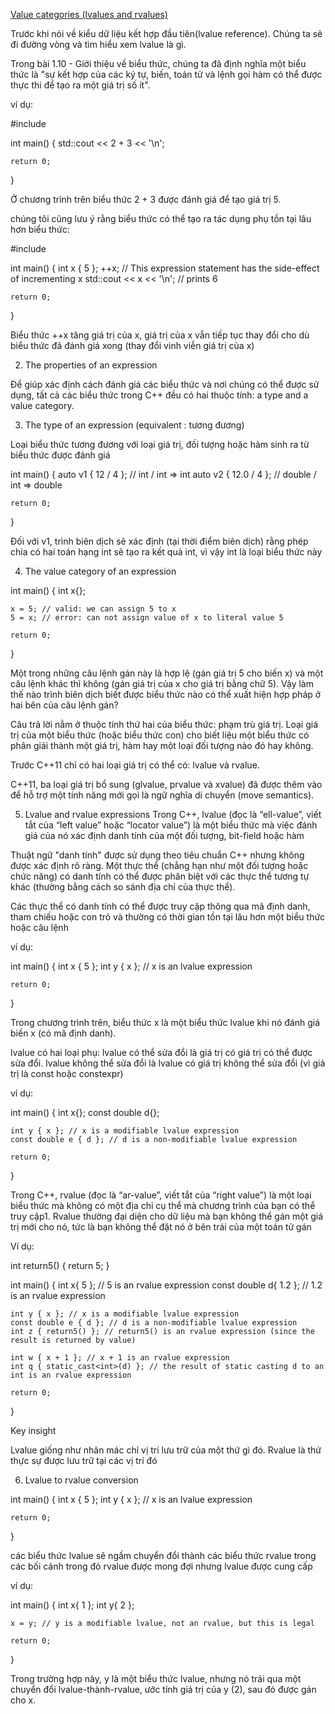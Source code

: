 [Value categories (lvalues and rvalues)](https://www.learncpp.com/cpp-tutorial/value-categories-lvalues-and-rvalues/)

Trước khi nói về kiểu dữ liệu kết hợp đầu tiên(lvalue reference). Chúng ta sẽ đi đường vòng và tìm hiểu xem lvalue là gì.

Trong bài 1.10 - Giới thiệu về biểu thức, chúng ta đã định nghĩa một biểu thức là "sự kết hợp của các ký tự, biến, toán tử và lệnh gọi hàm có thể được thực thi để tạo ra một giá trị số ít".

ví dụ:

#include

int main()
{
    std::cout << 2 + 3 << '\n';

    return 0;

}

Ở chương trình trên biểu thức 2 + 3 được đánh giá để tạo giá trị 5.

chúng tôi cũng lưu ý rằng biểu thức có thể tạo ra tác dụng phụ tồn tại lâu hơn biểu thức:

#include <iostream>

int main()
{
    int x { 5 };
    ++x; // This expression statement has the side-effect of incrementing x
    std::cout << x << '\n'; // prints 6

    return 0;
}

Biểu thức ++x tăng giá trị của x, giá trị của x vẫn tiếp tục thay đổi cho dù biểu thức đã đánh giá xong (thay đổi vinh viễn giá trị của x)

2. The properties of an expression

Để giúp xác định cách đánh giá các biểu thức và nơi chúng có thể được sử dụng, tất cả các biểu thức trong C++ đều có hai thuộc tính:  a type and a value category.

3. The type of an expression (equivalent : tương đương)

Loại biểu thức tương đương với loại giá trị, đối tượng hoặc hàm sinh ra từ biểu thức được đánh giá

int main()
{
    auto v1 { 12 / 4 }; // int / int => int
    auto v2 { 12.0 / 4 }; // double / int => double

    return 0;
}

Đối với v1, trình biên dịch sẽ xác định (tại thời điểm biên dịch) rằng phép chia có hai toán hạng int sẽ tạo ra kết quả int, vì vậy int là loại biểu thức này

4. The value category of an expression

int main()
{
    int x{};

    x = 5; // valid: we can assign 5 to x
    5 = x; // error: can not assign value of x to literal value 5

    return 0;
}

Một trong những câu lệnh gán này là hợp lệ (gán giá trị 5 cho biến x) và một câu lệnh khác thì không (gán giá trị của x cho giá trị bằng chữ 5). Vậy làm thế nào trình biên dịch biết được biểu thức nào có thể xuất hiện hợp pháp ở hai bên của câu lệnh gán?

Câu trả lời nằm ở thuộc tính thứ hai của biểu thức: phạm trù giá trị. Loại giá trị của một biểu thức (hoặc biểu thức con) cho biết liệu một biểu thức có phân giải thành một giá trị, hàm hay một loại đối tượng nào đó hay không.

Trước C++11 chỉ có hai loại giá trị có thể có: lvalue và rvalue.

C++11, ba loại giá trị bổ sung (glvalue, prvalue và xvalue) đã được thêm vào để hỗ trợ một tính năng mới gọi là ngữ nghĩa di chuyển (move semantics).

5. Lvalue and rvalue expressions
Trong C++, lvalue (đọc là “ell-value”, viết tắt của “left value” hoặc “locator value”) là một biểu thức mà việc đánh giá của nó xác định danh tính của một đối tượng, bit-field hoặc hàm

Thuật ngữ "danh tính" được sử dụng theo tiêu chuẩn C++ nhưng không được xác định rõ ràng. Một thực thể (chẳng hạn như một đối tượng hoặc chức năng) có danh tính có thể được phân biệt với các thực thể tương tự khác (thường bằng cách so sánh địa chỉ của thực thể).

Các thực thể có danh tính có thể được truy cập thông qua mã định danh, tham chiếu hoặc con trỏ và thường có thời gian tồn tại lâu hơn một biểu thức hoặc câu lệnh

ví dụ:

int main()
{
    int x { 5 };
    int y { x }; // x is an lvalue expression

    return 0;
}

Trong chương trình trên, biểu thức x là một biểu thức lvalue khi nó đánh giá biến x (có mã định danh).

lvalue có hai loại phụ: lvalue có thể sửa đổi là giá trị có giá trị có thể được sửa đổi. lvalue không thể sửa đổi là lvalue có giá trị không thể sửa đổi (vì giá trị là const hoặc constexpr)

ví dụ:

int main()
{
    int x{};
    const double d{};

    int y { x }; // x is a modifiable lvalue expression
    const double e { d }; // d is a non-modifiable lvalue expression

    return 0;
}

Trong C++, rvalue (đọc là “ar-value”, viết tắt của “right value”) là một loại biểu thức mà không có một địa chỉ cụ thể mà chương trình của bạn có thể truy cập1. Rvalue thường đại diện cho dữ liệu mà bạn không thể gán một giá trị mới cho nó, tức là bạn không thể đặt nó ở bên trái của một toán tử gán

Ví dụ:

int return5()
{
    return 5;
}

int main()
{
    int x{ 5 }; // 5 is an rvalue expression
    const double d{ 1.2 }; // 1.2 is an rvalue expression

    int y { x }; // x is a modifiable lvalue expression
    const double e { d }; // d is a non-modifiable lvalue expression
    int z { return5() }; // return5() is an rvalue expression (since the result is returned by value)

    int w { x + 1 }; // x + 1 is an rvalue expression
    int q { static_cast<int>(d) }; // the result of static casting d to an int is an rvalue expression

    return 0;
}

Key insight

Lvalue giống như nhãn mác chỉ vị trí lưu trữ của một thứ gì đó.
Rvalue là thứ thực sự được lưu trữ tại các vị trí đó

6. Lvalue to rvalue conversion

int main()
{
    int x { 5 };
    int y { x }; // x is an lvalue expression

    return 0;
}

các biểu thức lvalue sẽ ngầm chuyển đổi thành các biểu thức rvalue trong các bối cảnh trong đó rvalue được mong đợi nhưng lvalue được cung cấp

ví dụ:

int main()
{
    int x{ 1 };
    int y{ 2 };

    x = y; // y is a modifiable lvalue, not an rvalue, but this is legal

    return 0;
}

Trong trường hợp này, y là một biểu thức lvalue, nhưng nó trải qua một chuyển đổi lvalue-thành-rvalue, ước tính giá trị của y (2), sau đó được gán cho x.
